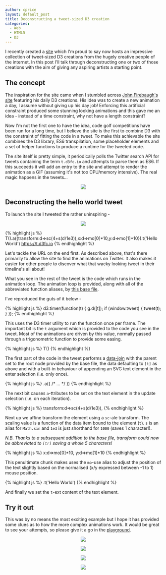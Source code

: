 ```yaml
---
author: cprice
layout: default_post
title: Deconstructing a tweet-sized D3 creation
categories:
  - Web
  - HTML5
  - D3
---
```


I recently created a [site](https://t.d3fc.io) which I'm proud to say now hosts an impressive collection of tweet-sized D3 creations from the hugely creative people of the internet. In this post I'll talk through deconstructing one or two of those creations with the aim of giving any aspiring artists a starting point.

## The concept

The inspiration for the site came when I stumbled across [John Firebaugh's site](http://jfire.io/animations/) featuring his daily D3 creations. His idea was to create a new animation a day, I assume without giving up his day job! Enforcing this artificial constraint produced some stunning looking animations and this gave me an idea - instead of a time constraint, why not have a length constraint?

Now I'm not the first one to have the idea, code golf competitions have been run for a long time, but I believe the site is the first to combine D3 with the constraint of fitting the code in a tweet. To make this achievable the site combines the D3 library, ES6 transpilation, some placeholder elements and a set of helper functions to produce a runtime for the tweeted code.

The site itself is pretty simple, it periodically polls the Twitter search API for tweets containing the term `t.d3fc.io` and attempts to parse them as ES6. If this succeeds it will add an entry to the site and attempt to render the animation as a GIF (assuming it's not too CPU/memory intensive). The real magic happens in the tweets...

<p style="text-align:center"><a href="https://t.d3fc.io/status/693087332682088449"><img src="{{ site.github.url }}/cprice/assets/t-d3fc/voronoi.gif"></a></p>

## Deconstructing the hello world tweet

To launch the site I tweeted the rather uninspiring -

<p style="text-align:center"><a href="https://t.d3fc.io/status/693087332682088449"><img src="{{ site.github.url }}/cprice/assets/t-d3fc/hello-world.gif"></a></p>

{% highlight js %}
T().a({transform:d=>sc(4+s(d/1e3)),x:d=>mo[0]*10,y:d=>mo[1]*10}).t('Hello World') https://t.d3fc.io
{% endhighlight %}

Let's tackle the URL on the end first. As described above, that's there primarily to allow the site to find the animations on Twitter. It also makes it easier for other people to discover what that wacky looking tweet in their timeline's all about!

What you see in the rest of the tweet is the code which runs in the animation loop. The animation loop is provided, along with all of the abbreviated function aliases, by [this base file](https://github.com/chrisprice/t-d3fc/blob/36a2543fea0453683d24c292f2bee3dc0d0f0a86/server/public/src/base.js).

I've reproduced the guts of it below -

{% highlight js %}
d3.timer(function(t) {
  g.d([t]);
  if (window.tweet) {
    tweet(t);
  }
});
{% endhighlight %}

This uses the D3 timer utility to run the function once per frame. The important bit is the `t` argument which is provided to the code you see in the tweet. Most of the animations are driven by this value, normally passed through a trigonometric function to provide some easing.

{% highlight js %}
T()
{% endhighlight %}

The first part of the code in the tweet performs a [data-join](http://bost.ocks.org/mike/join/) with the parent set to the root node provided by the base file, the data defaulting to `[t]` as above and with a built-in behaviour of appending an SVG text element in the enter selection (i.e. only once).

{% highlight js %}
.a({ /* ... */ })
{% endhighlight %}

The next bit causes `a`-ttributes to be set on the text element in the update selection (i.e. on each iteration).

{% highlight js %}
transform:d=>sc(4+s(d/1e3)),
{% endhighlight %}

Next up we affine transform the element using a `sc`-ale transform. The scaling value is a function of the data item bound to the element (`t`). `s` is an alias for `Math.sin` and `1e3` is just shorthand for `1000` (saves 1 character!).

*N.B. Thanks to a subsequent addition to the base file, transform could now be abbreviated to `[tr]` saving a whole 5 characters!*

{% highlight js %}
x:d=>mo[0]*10,
y:d=>mo[1]*10
{% endhighlight %}

This penultimate chunk makes uses the `mo`-use alias to adjust the position of the text slightly based on the normalised (x/y expressed between -1 to 1) mouse position.

{% highlight js %}
.t('Hello World')
{% endhighlight %}

And finally we set the `t`-ext content of the text element.

## Try it out

This was by no means the most exciting example but I hope it has provided some clues as to how the more complex animations work. It would be great to see your attempts, so please give it a go in the [playground](https://t.d3fc.io/playground).

<p style="text-align:center"><a href="https://t.d3fc.io/status/694572223596761088"><img src="{{ site.github.url }}/cprice/assets/t-d3fc/helix.gif"></a></p>
<p style="text-align:center"><a href="https://t.d3fc.io/status/695490817863987201"><img src="{{ site.github.url }}/cprice/assets/t-d3fc/jfire.gif"></a></p>
<p style="text-align:center"><a href="https://t.d3fc.io/status/695201842968543232"><img src="{{ site.github.url }}/cprice/assets/t-d3fc/man.gif"></a></p>
<p style="text-align:center"><a href="https://t.d3fc.io/status/693101547396452353"><img src="{{ site.github.url }}/cprice/assets/t-d3fc/moire.gif"></a></p>
